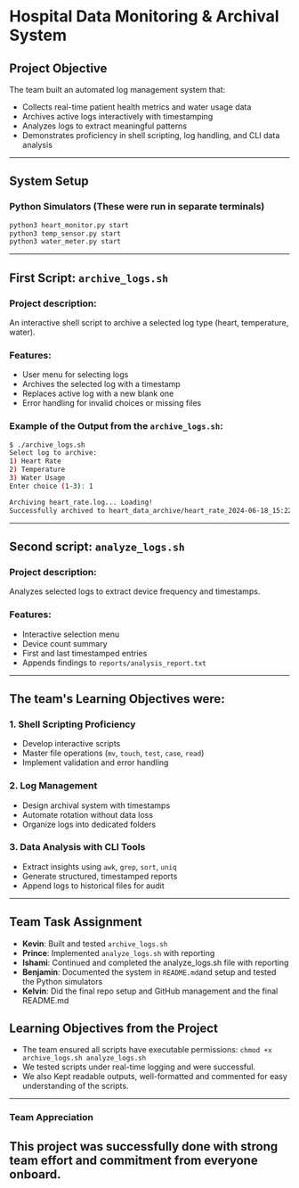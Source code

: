 # Hospital Data Monitoring & Archival System

## Project Objective

The team built an automated log management system that:

* Collects real-time patient health metrics and water usage data
* Archives active logs interactively with timestamping
* Analyzes logs to extract meaningful patterns
* Demonstrates proficiency in shell scripting, log handling, and CLI data analysis

---

## System Setup

### Python Simulators (These were run in separate terminals)

```bash
python3 heart_monitor.py start
python3 temp_sensor.py start
python3 water_meter.py start

```

---

## First Script: `archive_logs.sh`

### Project description:

An interactive shell script to archive a selected log type (heart, temperature, water).

### Features:

* User menu for selecting logs
* Archives the selected log with a timestamp
* Replaces active log with a new blank one
* Error handling for invalid choices or missing files

### Example of the Output from the `archive_logs.sh`:

```bash
$ ./archive_logs.sh
Select log to archive:
1) Heart Rate
2) Temperature
3) Water Usage
Enter choice (1-3): 1

Archiving heart_rate.log... Loading!
Successfully archived to heart_data_archive/heart_rate_2024-06-18_15:22:10.log
```

---

## Second script: `analyze_logs.sh`

### Project description:

Analyzes selected logs to extract device frequency and timestamps.

### Features:

* Interactive selection menu
* Device count summary
* First and last timestamped entries
* Appends findings to `reports/analysis_report.txt`

---

## The team's Learning Objectives were:

### 1. Shell Scripting Proficiency

* Develop interactive scripts
* Master file operations (`mv`, `touch`, `test`, `case`, `read`)
* Implement validation and error handling

### 2. Log Management

* Design archival system with timestamps
* Automate rotation without data loss
* Organize logs into dedicated folders

### 3. Data Analysis with CLI Tools

* Extract insights using `awk`, `grep`, `sort`, `uniq`
* Generate structured, timestamped reports
* Append logs to historical files for audit

---

## Team Task Assignment

* **Kevin**: Built and tested `archive_logs.sh`
* **Prince**: Implemented `analyze_logs.sh` with reporting
* **Ishami**: Continued and completed the analyze_logs.sh file with reporting
* **Benjamin**: Documented the system in `README.md`and setup and tested the Python simulators
* **Kelvin**: Did the final repo setup and GitHub management and the final README.md 

## Learning Objectives from the Project
* The team ensured all scripts have executable permissions:
  `chmod +x archive_logs.sh analyze_logs.sh`
* We tested scripts under real-time logging and were successful.
* We also Kept readable outputs, well-formatted and commented for easy understanding of the scripts.

---
### Team Appreciation
This project was successfully done with strong team effort and commitment from everyone onboard. 
---
